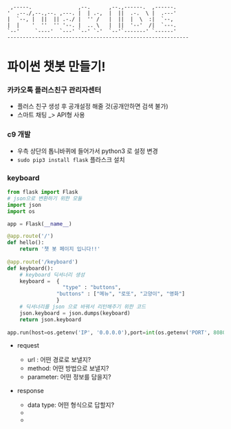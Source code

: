 
     ,-----.               ,--.      ,--.,------.  ,------.
    '  .--./,--.,--. ,---. |  | .-,  |  ||  .-.  \ |  .---'
    |  `--, |  ||  || .-./ |  '' /   |  ||  |  \  :|  `--, 
    |  |    '  ''  '' '--. |  .. \   |  ||  '--'  /|  `---.
    `--'     `----'  `---' `--' `-'  `--'`-------' `------'
    -----------------------------------------------------------

# 파이썬 챗봇 만들기!

### 카카오톡 플러스친구 관리자센터

- 플러스 친구 생성 후 공개설정 해줄 것(공개안하면 검색 불가)
- 스마트 채팅 _> API형 사용

### c9 개발

- 우측 상단의 톱니바퀴에 들어가서 python3 로 설정 변경
- `sudo pip3 install flask` 플라스크 설치

### keyboard
```py
from flask import Flask
# json으로 변환하기 위한 모듈
import json
import os

app = Flask(__name__)

@app.route('/')
def hello():
    return '챗 봇 페이지 입니다!!'
    
@app.route('/keyboard')
def keyboard():
    # keyboard 딕셔너리 생성
    keyboard =  {
                  "type" : "buttons",
                "buttons" : ["메뉴", "로또", "고양이", "영화"]
                }
    # 딕셔너리를 json 으로 바꿔서 리턴해주기 위한 코드
    json.keyboard = json.dumps(keyboard)
    return json.keyboard
    
app.run(host=os.getenv('IP', '0.0.0.0'),port=int(os.getenv('PORT', 8080)))

```

- request
    - url : 어떤 경로로 보낼지?
    - method: 어떤 방법으로 보낼지?
    - parameter: 어떤 정보를 담을지?

- response
    - data type: 어떤 형식으로 답할지?
    - 
    - 
